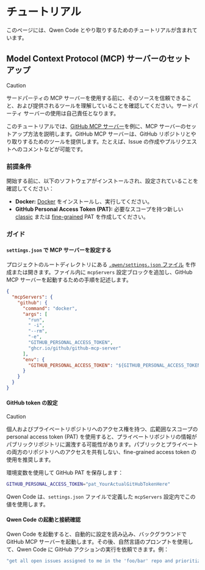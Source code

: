 # チュートリアル

このページには、Qwen Code とやり取りするためのチュートリアルが含まれています。

## Model Context Protocol (MCP) サーバーのセットアップ

> [!CAUTION]
> サードパーティの MCP サーバーを使用する前に、そのソースを信頼できること、および提供されるツールを理解していることを確認してください。サードパーティ サーバーの使用は自己責任となります。

このチュートリアルでは、[GitHub MCP サーバー](https://github.com/github/github-mcp-server)を例に、MCP サーバーのセットアップ方法を説明します。GitHub MCP サーバーは、GitHub リポジトリとやり取りするためのツールを提供します。たとえば、Issue の作成やプルリクエストへのコメントなどが可能です。

### 前提条件

開始する前に、以下のソフトウェアがインストールされ、設定されていることを確認してください：

- **Docker:** [Docker] をインストールし、実行してください。
- **GitHub Personal Access Token (PAT):** 必要なスコープを持つ新しい [classic] または [fine-grained] PAT を作成してください。

[Docker]: https://www.docker.com/  
[classic]: https://github.com/settings/tokens/new  
[fine-grained]: https://github.com/settings/personal-access-tokens/new  

### ガイド

#### `settings.json` で MCP サーバーを設定する

プロジェクトのルートディレクトリにある [`.qwen/settings.json` ファイル](./configuration.md) を作成または開きます。ファイル内に `mcpServers` 設定ブロックを追加し、GitHub MCP サーバーを起動するための手順を記述します。

```json
{
  "mcpServers": {
    "github": {
      "command": "docker",
      "args": [
        "run",
        " -i",
        "--rm",
        "-e",
        "GITHUB_PERSONAL_ACCESS_TOKEN",
        "ghcr.io/github/github-mcp-server"
      ],
      "env": {
        "GITHUB_PERSONAL_ACCESS_TOKEN": "${GITHUB_PERSONAL_ACCESS_TOKEN}"
      }
    }
  }
}
```

#### GitHub token の設定

> [!CAUTION]
> 個人およびプライベートリポジトリへのアクセス権を持つ、広範囲なスコープの personal access token (PAT) を使用すると、プライベートリポジトリの情報がパブリックリポジトリに漏洩する可能性があります。パブリックとプライベートの両方のリポジトリへのアクセスを共有しない、fine-grained access token の使用を推奨します。

環境変数を使用して GitHub PAT を保存します：

```bash
GITHUB_PERSONAL_ACCESS_TOKEN="pat_YourActualGitHubTokenHere"
```

Qwen Code は、`settings.json` ファイルで定義した `mcpServers` 設定内でこの値を使用します。

#### Qwen Code の起動と接続確認

Qwen Code を起動すると、自動的に設定を読み込み、バックグラウンドで GitHub MCP サーバーを起動します。その後、自然言語のプロンプトを使用して、Qwen Code に GitHub アクションの実行を依頼できます。例：

```bash
"get all open issues assigned to me in the 'foo/bar' repo and prioritize them"
```